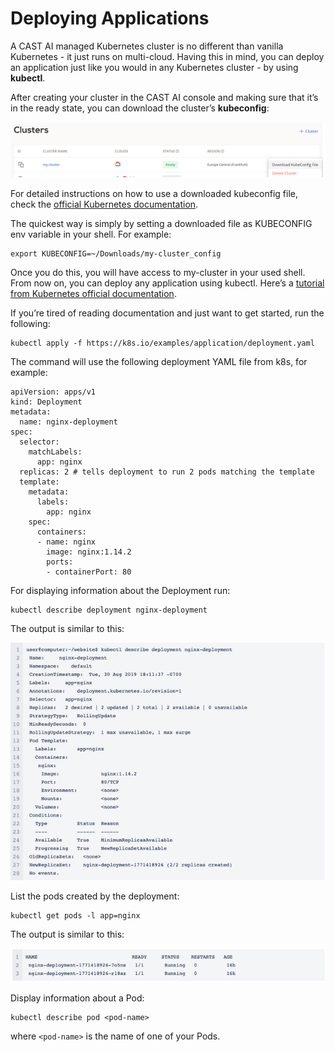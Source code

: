 # Deploying Applications

A CAST AI managed Kubernetes cluster is no different than vanilla Kubernetes - it just runs on multi-cloud. Having this
in mind, you can deploy an application just like you would in any Kubernetes cluster - by using **kubectl**.

After creating your cluster in the CAST AI console and making sure that it’s in the ready state, you can download the
cluster’s **kubeconfig**:

![](how-to-deploy-the-application/firstapp1.png)

For detailed instructions on how to use a downloaded kubeconfig file, check the
[official Kubernetes documentation](https://kubernetes.io/docs/concepts/configuration/organize-cluster-access-kubeconfig/).

The quickest way is simply by setting a downloaded file as KUBECONFIG env variable in your shell. For example:

```
export KUBECONFIG=~/Downloads/my-cluster_config
```

Once you do this, you will have access to my-cluster in your used shell. From now on, you can deploy any application
using kubectl. Here’s a
[tutorial from Kubernetes official documentation](https://kubernetes.io/docs/tutorials/kubernetes-basics/deploy-app/deploy-intro/).

If you’re tired of reading documentation and just want to get started, run the following:

```
kubectl apply -f https://k8s.io/examples/application/deployment.yaml
```

The command will use the following deployment YAML file from k8s, for example:

```
apiVersion: apps/v1
kind: Deployment
metadata:
  name: nginx-deployment
spec:
  selector:
    matchLabels:
      app: nginx
  replicas: 2 # tells deployment to run 2 pods matching the template
  template:
    metadata:
      labels:
        app: nginx
    spec:
      containers:
      - name: nginx
        image: nginx:1.14.2
        ports:
        - containerPort: 80
```

For displaying information about the Deployment run:

```
kubectl describe deployment nginx-deployment
```

The output is similar to this:

![](how-to-deploy-the-application/firstapp2.png)

List the pods created by the deployment:

```
kubectl get pods -l app=nginx
```

The output is similar to this:

![](how-to-deploy-the-application/firstapp3.png)

Display information about a Pod:

```
kubectl describe pod <pod-name>
```

where `<pod-name>` is the name of one of your Pods.
